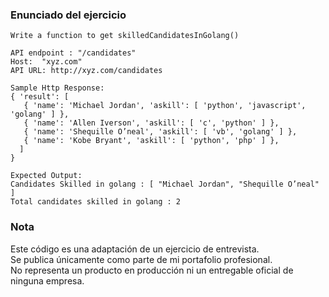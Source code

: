### Enunciado del ejercicio

```text
Write a function to get skilledCandidatesInGolang()

API endpoint : "/candidates"
Host:  "xyz.com"
API URL: http://xyz.com/candidates

Sample Http Response:
{ 'result': [
   { 'name': 'Michael Jordan', 'askill': [ 'python', 'javascript', 'golang' ] },
   { 'name': 'Allen Iverson', 'askill': [ 'c', 'python' ] },
   { 'name': 'Shequille O’neal', 'askill': [ 'vb', 'golang' ] },
   { 'name': 'Kobe Bryant', 'askill': [ 'python', 'php' ] },
  ]
}

Expected Output:
Candidates Skilled in golang : [ "Michael Jordan", "Shequille O’neal" ]
Total candidates skilled in golang : 2
```

### Nota

Este código es una adaptación de un ejercicio de entrevista.  
Se publica únicamente como parte de mi portafolio profesional.  
No representa un producto en producción ni un entregable oficial de ninguna empresa.
